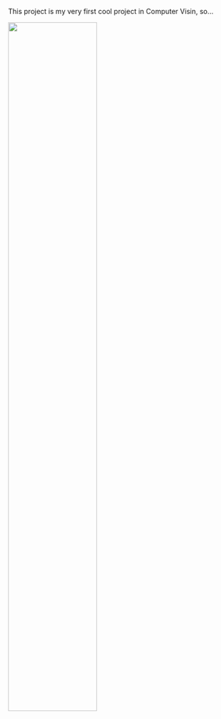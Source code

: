 This project is my very first cool project in Computer Visin, so...<br>

<img src='https://i.ibb.co/NxMBdQS/HAPPY-NEW-YEAR.png' width=60%>
